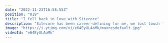 ```yaml
---
date: "2022-11-23T16:58:55Z"
position: "019"
title: "I fell back in love with Sitecore"
description: "Sitecore has been career-defining for me, we lost touch for a while, but recently, we fell back in love...\n\n#Sitecore is an excellent CMS but with a few flaws due to its monolithic nature and, more recently, due to its pseudo-composable approach. I found a way to love Sitecore again by decoupling its content management and front-end rendering parts. You can use @UniformVisualWorkspace to select content from a Sitecore instance and funnel it into any front end you desire. \n\nThis approach gives you developer freedom, a way to add any other headless source without worry, and you can host anywhere you want. Say goodbye to your slow and expensive CD servers! \n\nIn this video, I use Nuxt 3 for the rendering - because why not!?\n\nFind out more about #Uniform at https://uniform.dev\n\nFollow me here:\nWebsite: https://timbenniks.dev\nTwitter: https://twitter.com/timbenniks\nGithub: https://github.com/timbenniks"
image: "https://i.ytimg.com/vi/e64EyULAoMk/maxresdefault.jpg"
videoId: "e64EyULAoMk"
---
```


